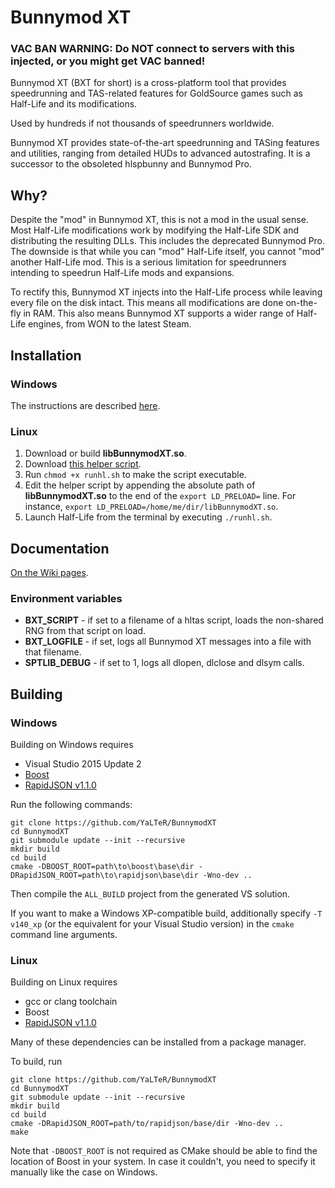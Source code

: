 # Bunnymod XT

### VAC BAN WARNING: Do NOT connect to servers with this injected, or you might get VAC banned!

Bunnymod XT (BXT for short) is a cross-platform tool that provides speedrunning and TAS-related features for GoldSource games such as Half-Life and its modifications.

Used by hundreds if not thousands of speedrunners worldwide.

Bunnymod XT provides state-of-the-art speedrunning and TASing features and utilities, ranging from detailed HUDs to advanced autostrafing. It is a successor to the obsoleted hlspbunny and Bunnymod Pro.

## Why?

Despite the "mod" in Bunnymod XT, this is not a mod in the usual sense. Most Half-Life modifications work by modifying the Half-Life SDK and distributing the resulting DLLs. This includes the deprecated Bunnymod Pro. The downside is that while you can "mod" Half-Life itself, you cannot "mod" another Half-Life mod. This is a serious limitation for speedrunners intending to speedrun Half-Life mods and expansions.

To rectify this, Bunnymod XT injects into the Half-Life process while leaving every file on the disk intact. This means all modifications are done on-the-fly in RAM. This also means Bunnymod XT supports a wider range of Half-Life engines, from WON to the latest Steam.

## Installation

### Windows

The instructions are described [here](https://github.com/YaLTeR/BunnymodXT/wiki).

### Linux

1. Download or build **libBunnymodXT.so**.
2. Download [this helper script](https://gist.github.com/Matherunner/18b838236670df58ddc989d42a594eec).
3. Run `chmod +x runhl.sh` to make the script executable.
4. Edit the helper script by appending the absolute path of **libBunnymodXT.so** to the end of the `export LD_PRELOAD=` line. For instance, `export LD_PRELOAD=/home/me/dir/libBunnymodXT.so`.
5. Launch Half-Life from the terminal by executing `./runhl.sh`.

## Documentation

[On the Wiki pages](https://github.com/YaLTeR/BunnymodXT/wiki).

### Environment variables

- **BXT_SCRIPT** - if set to a filename of a hltas script, loads the non-shared RNG from that script on load.
- **BXT_LOGFILE** - if set, logs all Bunnymod XT messages into a file with that filename.
- **SPTLIB_DEBUG** - if set to 1, logs all dlopen, dlclose and dlsym calls.

## Building

### Windows

Building on Windows requires

- Visual Studio 2015 Update 2
- [Boost](http://www.boost.org/)
- [RapidJSON v1.1.0](https://github.com/miloyip/rapidjson/releases/tag/v1.1.0)

Run the following commands:

    git clone https://github.com/YaLTeR/BunnymodXT
    cd BunnymodXT
    git submodule update --init --recursive
    mkdir build
    cd build
    cmake -DBOOST_ROOT=path\to\boost\base\dir -DRapidJSON_ROOT=path\to\rapidjson\base\dir -Wno-dev ..

Then compile the `ALL_BUILD` project from the generated VS solution.

If you want to make a Windows XP-compatible build, additionally specify `-T v140_xp` (or the equivalent for your Visual Studio version) in the `cmake` command line arguments.

### Linux

Building on Linux requires

- gcc or clang toolchain
- Boost
- [RapidJSON v1.1.0](https://github.com/miloyip/rapidjson/releases/tag/v1.1.0)

Many of these dependencies can be installed from a package manager.

To build, run

    git clone https://github.com/YaLTeR/BunnymodXT
    cd BunnymodXT
    git submodule update --init --recursive
    mkdir build
    cd build
    cmake -DRapidJSON_ROOT=path/to/rapidjson/base/dir -Wno-dev ..
    make

Note that `-DBOOST_ROOT` is not required as CMake should be able to find the location of Boost in your system. In case it couldn't, you need to specify it manually like the case on Windows.

